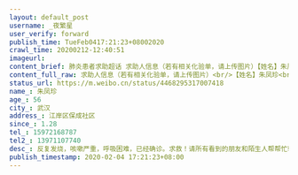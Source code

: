 ```yaml
---
layout: default_post
username: _夜繁星
user_verify: forward
publish_time: TueFeb0417:21:23+08002020
crawl_time: 20200212-12:40:51
imageurl: 
content_brief: 肺炎患者求助超话 求助人信息（若有相关化验单，请上传图片）【姓名】朱凤珍【年龄】56【所在城市】武汉【所在小区、社区】江岸区保成社区【患病时间】1.28【联系方式】15972168787【其他紧急联系人】13971107740【病情描述】 反复发烧，咳嗽严重，呼吸困难，已经确诊。求救！请所有看到 ...全文
content_full_raw: 求助人信息（若有相关化验单，请上传图片）<br/>【姓名】朱凤珍<br/>【年龄】56<br/>【所在城市】武汉<br/>【所在小区、社区】江岸区保成社区<br/>【患病时间】1.28<br/>【联系方式】15972168787<br/>【其他紧急联系人】13971107740<br/>【病情描述】反复发烧，咳嗽严重，呼吸困难，已经确诊。<br/>求救！请所有看到的朋友和陌生人帮帮忙转发！！<br/>我妈朱凤珍,56岁,今天已经确诊感染了新型冠状病毒。这几天她反复高烧，咳嗽严重，在家隔离一段时间不见好转，现在已经开始胸闷，呼吸困难 ，医生说还得按流程回去社区报备。但是社区只说要填信息已经上报，却迟迟不给具体的回复！也不隔离！置之不管！！情况紧急！！！请求抓紧时间收治我妈妈！让已经重度感染的身体不要因耽误治疗而加重！求求大家帮忙转发！ 家人电话：13971107740,15972168787,15972220075。
status_url: https://m.weibo.cn/status/4468295317007418
name_: 朱凤珍
age_: 56
city_: 武汉
address_: 江岸区保成社区
since_: 1.28
tel_: 15972168787
tel2_: 13971107740
desc_: 反复发烧，咳嗽严重，呼吸困难，已经确诊。求救！请所有看到的朋友和陌生人帮帮忙转发！！我妈朱凤珍,56岁,今天已经确诊感染了新型冠状病毒。这几天她反复高烧，咳嗽严重，在家隔离一段时间不见好转，现在已经开始胸闷，呼吸困难 ，医生说还得按流程回去社区报备。但是社区只说要填信息已经上报，却迟迟不给具体的回复！也不隔离！置之不管！！情况紧急！！！请求抓紧时间收治我妈妈！让已经重度感染的身体不要因耽误治疗而加重！求求大家帮忙转发！ 家人电话13971107740,15972168787,15972220075。
publish_timestamp: 2020-02-04 17:21:23+08:00
---
```

